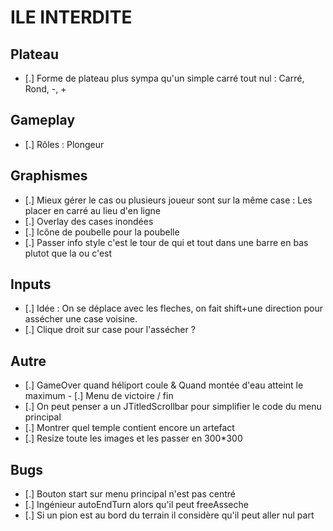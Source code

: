# ILE INTERDITE

## Plateau

- [.] Forme de plateau plus sympa qu'un simple carré tout nul : Carré, Rond, -, +

## Gameplay

- [.] Rôles : Plongeur

## Graphismes

- [.] Mieux gérer le cas ou plusieurs joueur sont sur la même case : Les placer en carré au lieu d'en ligne
- [.] Overlay des cases inondées
- [.] Icône de poubelle pour la poubelle
- [.] Passer info style c'est le tour de qui et tout dans une barre en bas plutot que la ou c'est

## Inputs

- [.] Idée : On se déplace avec les fleches, on fait shift+une direction pour assécher une case voisine.
- [.] Clique droit sur case pour l'assécher ?

## Autre

- [.] GameOver quand héliport coule & Quand montée d'eau atteint le maximum
- [.] Menu de victoire / fin
- [.] On peut penser a un JTitledScrollbar pour simplifier le code du menu principal
- [.] Montrer quel temple contient encore un artefact
- [.] Resize toute les images et les passer en 300*300

## Bugs

- [.] Bouton start sur menu principal n'est pas centré
- [.] Ingénieur autoEndTurn alors qu'il peut freeAsseche
- [.] Si un pion est au bord du terrain il considère qu'il peut aller nul part
